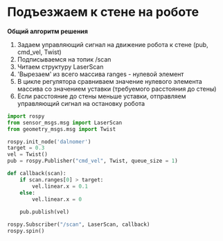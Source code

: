 # Подъезжаем к стене на роботе

**Общий алгоритм решения**

1) Задаем управляющий сигнал на движение робота к стене (pub, cmd_vel, Twist)
2) Подписываемся на топик /scan
3) Читаем структуру LaserScan
4) 'Вырезаем' из всего массива ranges - нулевой элемент
5) В цикле регулятора сравниваем значение нулевого элемента массива со значением уставки (требуемого расстояния до стены)
6) Если расстояние до стены меньше уставки, отправляем управляющий сигнал на остановку робота


```py
import rospy
from sensor_msgs.msg import LaserScan
from geometry_msgs.msg import Twist

rospy.init_node('dalnomer')
target = 0.3
vel = Twist()
pub = rospy.Publisher("cmd_vel", Twist, queue_size = 1)

def callback(scan):
    if scan.ranges[0] > target:
        vel.linear.x = 0.1
    else:
        vel.linear.x = 0
    
    pub.publish(vel)

rospy.Subscriber("/scan", LaserScan, callback)
rospy.spin()
```
